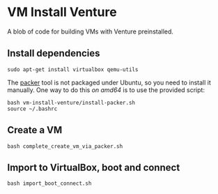 VM Install Venture
==================

A blob of code for building VMs with Venture preinstalled.

## Install dependencies

    sudo apt-get install virtualbox qemu-utils

The [packer](http://www.packer.io/) tool is not packaged under Ubuntu,
so you need to install it manually.  One way to do this _on amd64_ is to use the
provided script:

    bash vm-install-venture/install-packer.sh
    source ~/.bashrc

## Create a VM
    bash complete_create_vm_via_packer.sh

## Import to VirtualBox, boot and connect
    bash import_boot_connect.sh
